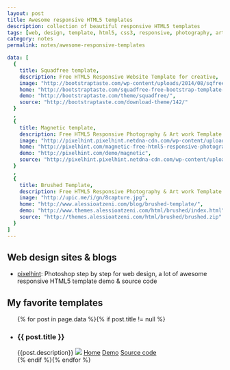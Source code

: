 ```yaml
---
layout: post
title: Awesome responsive HTML5 templates
description: collection of beautiful responsive HTML5 templates
tags: [web, design, template, html5, css3, responsive, photography, art, white, dark, black]
category: notes
permalink: notes/awesome-responsive-templates

data: [
  {
    title: Squadfree template,
    description: Free HTML5 Responsive Website Template for creative,
    image: "http://bootstraptaste.com/wp-content/uploads/2014/08/sqfree.jpg",
    home: "http://bootstraptaste.com/squadfree-free-bootstrap-template-creative/",
    demo: "http://bootstraptaste.com/theme/squadfree/",
    source: "http://bootstraptaste.com/download-theme/142/"
  }
  ,
  {
    title: Magnetic template,
    description: Free HTML5 Responsive Photography & Art work Template in white style,
    image: "http://pixelhint.pixelhint.netdna-cdn.com/wp-content/uploads/2014/05/home-portfolio.jpg",
    home: "http://pixelhint.com/magnetic-free-html5-responsive-photography-website-template/",
    demo: "http://pixelhint.com/demo/magnetic",
    source: "http://pixelhint.pixelhint.netdna-cdn.com/wp-content/uploads/2014/05/magnetic.zip"
  }
  ,
  {
    title: Brushed Template,
    description: Free HTML5 Responsive Photography & Art work Template in dark style,
    image: "http://upic.me/i/gn/8capture.jpg",
    home: "http://www.alessioatzeni.com/blog/brushed-template/",
    demo: "http://www.themes.alessioatzeni.com/html/brushed/index.html",
    source: "http://themes.alessioatzeni.com/html/brushed/brushed.zip"
  }
]
---
```


## Web design sites & blogs
- [pixelhint](http://pixelhint.com/): Photoshop step by step for web design, a lot of awesome responsive HTML5 template demo & source code

## My favorite templates
<ul class="my-favorite-templates">
   {% for post in page.data %}{% if post.title != null %}
     <li itemscope>
       <h3>{{ post.title }}</h3> 
       {{post.description}}
       <img src="{{ post.image }}">
       <a class="pure-button button-small" href="{{ post.home }}"><i class="fa fa-home"></i>Home</a>
       <a class="pure-button button-small" href="{{ post.demo }}"><i class="fa fa-play"></i>Demo</a>
       <a class="pure-button button-small" href="{{ post.source }}"><i class="fa fa-code"></i>Source code</a>
     </li>
   {% endif %}{% endfor %}
 </ul>

